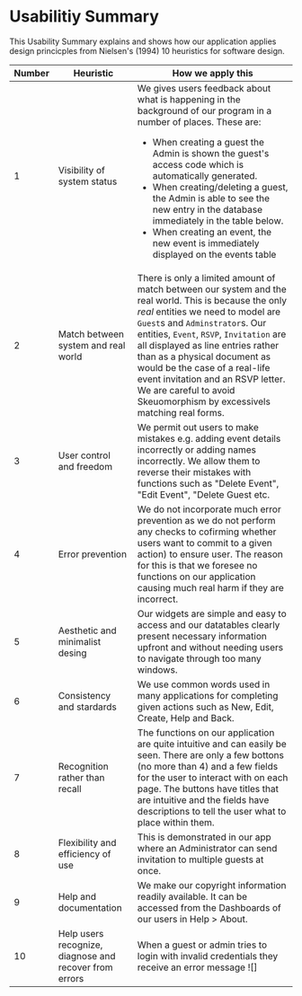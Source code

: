 # Usabilitiy Summary

This Usability Summary explains and shows how our application applies design princicples from 
Nielsen's (1994) 10 heuristics for software design.

| Number | Heuristic | How we apply this |
------ | --------- | -----------
| 1 | Visibility of system status | We gives users feedback about what is happening in the background of our program in a number of places. These are: <ul><li>When creating a guest the Admin is shown the guest's access code which is automatically generated.</li><li>When creating/deleting a guest, the Admin is able to see the new entry in the database immediately in the table below.</li><li>When creating an event, the new event is immediately displayed on the events table</li></ul> |
| 2 | Match between system and real world | There is only a limited amount of match between our system and the real world. This is because the only *real* entities we need to model are `Guest`s and `Adminstrator`s. Our entities, `Event`, `RSVP`, `Invitation` are all displayed as line entries rather than as a physical document as would be the case of a real-life event invitation and an RSVP letter. We are careful to avoid Skeuomorphism by excessivels matching real forms. |
| 3 | User control and freedom | We permit out users to make mistakes e.g. adding event details incorrectly or adding names incorrectly. We allow them to reverse their mistakes with functions such as "Delete Event", "Edit Event", "Delete Guest etc. |
| 4 | Error prevention | We do not incorporate much error prevention as we do not perform any checks to cofirming whether users want to commit to a given action) to ensure user. The reason for this is that we foresee no functions on our application causing much real harm if they are incorrect. |
| 5 | Aesthetic and minimalist desing | Our widgets are simple and easy to access and our datatables clearly present necessary information upfront and without needing users to navigate through too many windows. |
| 6 | Consistency and stardards | We use common words used in many applications for completing given actions such as New, Edit, Create, Help and Back. |
| 7 | Recognition rather than recall | The functions on our application are quite intuitive and can easily be seen. There are only a few bottons (no more than 4) and a few fields for the user to interact with on each page. The buttons have titles that are intuitive and the fields have descriptions to tell the user what to place within them. |
| 8 | Flexibility and efficiency of use | This is demonstrated in our app where an Administrator can send invitation to multiple guests at once. |
| 9 | Help and documentation | We make our copyright information readily available. It can be accessed from the Dashboards of our users in Help > About. |
| 10 | Help users recognize, diagnose and recover from errors | When a guest or admin tries to login with invalid credentials they receive an error message ![] |
	